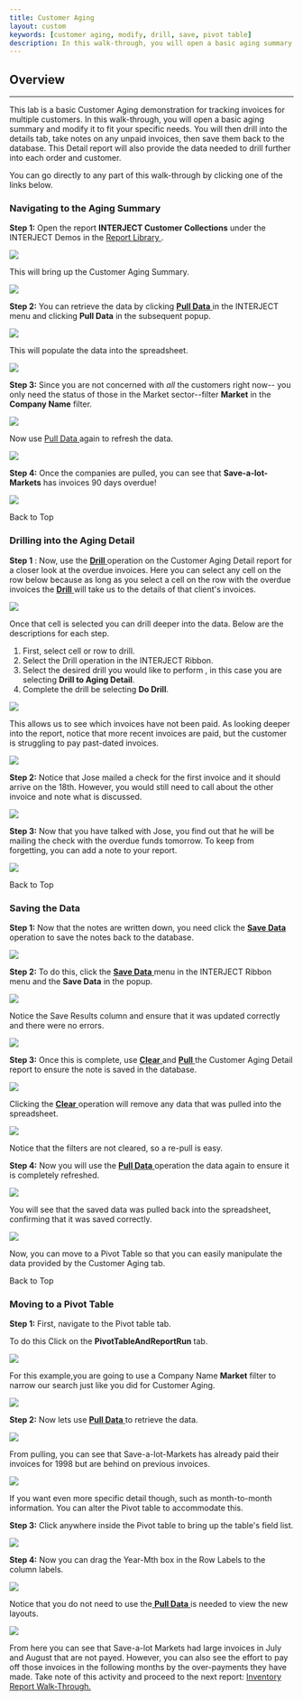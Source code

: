 ```yaml
---
title: Customer Aging
layout: custom
keywords: [customer aging, modify, drill, save, pivot table]
description: In this walk-through, you will open a basic aging summary and modify it to fit your specific needs. You will then drill into the details tab, take notes on any unpaid invoices, then save them back to the database.
---
```

##  **Overview**
---

This lab is a basic Customer Aging demonstration for tracking invoices for multiple customers. In this walk-through, you will open a basic aging summary and modify it to fit your specific needs. You will then drill into the details tab, take notes on any unpaid invoices, then save them back to the database. This Detail report will also provide the data needed to drill further into each order and customer. 

You can go directly to any part of this walk-through by clicking one of the links below.   

###  Navigating to the Aging Summary 

**Step 1:** Open the report **INTERJECT Customer Collections** under the INTERJECT Demos  in the [ Report Library ](/wAbout/Report-Library-Basics.html). 

![](/images/Walkthrough-CustAging/01.png)

This will bring up the Customer Aging Summary. 

![](/images/Walkthrough-CustAging/02.png)

**Step 2:** You can retrieve the data by clicking  [ **Pull Data** ](/wGetStarted/INTERJECT-Ribbon-Menu-Items_83689479.html#pull-data) in the INTERJECT menu and clicking **Pull Data** in the subsequent popup. 

![](/images/Walkthrough-CustAging/03.png)

This will populate the data into the spreadsheet. 

![](/images/Walkthrough-CustAging/04.png)

**Step 3:** Since you are not concerned with _all_ the customers right now-- you only need the status of those in the Market sector--filter **Market** in the **Company Name** filter. 

![](/images/Walkthrough-CustAging/05.png)

Now use [ Pull Data ](/wGetStarted/INTERJECT-Ribbon-Menu-Items.html#pull-data) again to refresh the data. 

![](/images/Walkthrough-CustAging/06.png)

**Step 4:** Once the companies are pulled, you can see that **Save-a-lot-Markets** has invoices 90 days overdue! 

![](/images/Walkthrough-CustAging/07.png)

Back to Top 

###  Drilling into the Aging Detail 

**Step 1** : Now, use the [ **Drill** ](/wGetStarted/INTERJECT-Ribbon-Menu-Items.html#drill-on-data) operation  on the Customer Aging Detail report for a closer look at the overdue invoices. Here you can select any cell on the row below because as long as you select a cell on the row with the overdue invoices the [ **Drill** ](/wGetStarted/INTERJECT-Ribbon-Menu-Items.html#drill-on-data)will take us to the details of that client's invoices.  

![](/images/Walkthrough-CustAging/08.png)   

Once that cell is selected you can drill deeper into the data. Below are the descriptions for each step. 

  1. First, select cell or row to drill. 
  2. Select the Drill operation in the INTERJECT Ribbon.  
  3. Select the desired drill you would like to perform , in this case you are selecting **Drill to Aging Detail**.
  4. Complete the drill be selecting **Do Drill**.

![](/images/Walkthrough-CustAging/09.png)   

This allows us to see which invoices have not been paid. As looking deeper into the report, notice that more recent invoices are paid, but the customer is struggling to pay past-dated invoices. 

![](/images/Walkthrough-CustAging/10.png)

**Step 2:** Notice that Jose mailed a check for the first invoice and it should arrive on the 18th. However, you would still need to call about the other invoice and note what is discussed. 

![](/images/Walkthrough-CustAging/11.png)

**Step 3:** Now that you have talked with Jose, you find out that he will be mailing the check with the overdue funds tomorrow. To keep from forgetting, you can add a note to your report. 

![](/images/Walkthrough-CustAging/12.png)

Back to Top 

###  Saving the Data 

**Step 1:** Now that the notes are written down, you need click the [ **Save Data** ](/wGetStarted/INTERJECT-Ribbon-Menu-Items.html#save-data) operation to save the notes back to the database. 

![](/images/Walkthrough-CustAging/13.png)

**Step 2:** To do this, click the [ **Save Data** ](/wGetStarted/INTERJECT-Ribbon-Menu-Items.html#save-data) menu in the INTERJECT Ribbon menu and the **Save Data** in the popup. 

![](/images/Walkthrough-CustAging/14.png)

Notice the Save Results column and ensure that it was updated correctly and there were no errors.   

![](/images/Walkthrough-CustAging/15.png)

**Step 3:** Once this is complete, use [ **Clear** ](/wGetStarted/INTERJECT-Ribbon-Menu-Items.html#pull-data) and [ **Pull** ](/wGetStarted/INTERJECT-Ribbon-Menu-Items.html#pull-data) the Customer Aging Detail report to ensure the note is saved in the database.    

![](/images/Walkthrough-CustAging/16.png)

Clicking the [ **Clear** ](/wGetStarted/INTERJECT-Ribbon-Menu-Items.html#pull-data) operation will remove any data that was pulled into the spreadsheet. 

![](/images/Walkthrough-CustAging/17.png)   

Notice that the filters are not cleared, so a re-pull is easy. 

**Step 4:** Now you will use the [ **Pull Data** ](/wGetStarted/INTERJECT-Ribbon-Menu-Items.html#pull-data) operation the data again to ensure it is completely refreshed. 

![](/images/Walkthrough-CustAging/18.png)

You will see that the saved data was pulled back into the spreadsheet, confirming that it was saved correctly. 

![](/images/Walkthrough-CustAging/19.png)

Now, you can move to a Pivot Table so that you can easily manipulate the data provided by the Customer Aging tab. 

Back to Top 

###  Moving to a Pivot Table 

**Step 1:** First, navigate to the Pivot table tab. 

To do this Click on the **PivotTableAndReportRun** tab. 

![](/images/Walkthrough-CustAging/20.png)
  
For this example,you are going to use a Company Name **Market** filter to narrow our search just like you did for Customer Aging. 

![](/images/Walkthrough-CustAging/21.png)   

**Step 2:** Now lets use [ **Pull Data** ](/wGetStarted/INTERJECT-Ribbon-Menu-Items.html#pull-data) to retrieve the data. 

![](/images/Walkthrough-CustAging/22.png)

From pulling, you can see that Save-a-lot-Markets has already paid their invoices for 1998 but are behind on previous invoices. 

![](/images/Walkthrough-CustAging/23.png)

If you want even more specific detail though, such as month-to-month information. You can alter the Pivot table to accommodate this. 

**Step 3:** Click anywhere inside the Pivot table to bring up the table's field list. 

![](/images/Walkthrough-CustAging/24.png)   

**Step 4:** Now you can drag the Year-Mth box in the Row Labels to the column labels. 

![](/images/Walkthrough-CustAging/25.gif)

Notice that you do not need to use the[ **Pull Data** ](/wGetStarted/INTERJECT-Ribbon-Menu-Items.html#pull-data) is needed to view the new layouts. 

![](/images/Walkthrough-CustAging/26.png)

From here you can see that Save-a-lot Markets had large invoices in July and August that are not payed. However, you can also see the effort to pay off those invoices in the following months by the over-payments they have made.  Take note of this activity and proceed to the next report: [ Inventory Report Walk-Through. ](/wAbout/Inventory-Reports.html)


  

